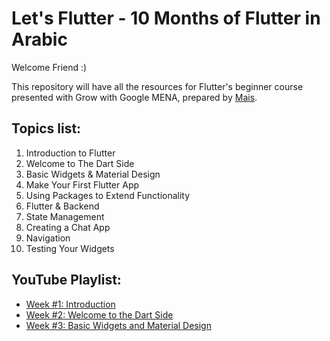 # Let's Flutter - 10 Months of Flutter in Arabic

Welcome Friend :)

This repository will have all the resources for Flutter's beginner course presented with Grow with Google MENA, prepared by [Mais](twitter.com/pr_mais).

## Topics list:
1. Introduction to Flutter
2. Welcome to The Dart Side
3. Basic Widgets & Material Design
4. Make Your First Flutter App
5. Using Packages to Extend Functionality
6. Flutter & Backend
7. State Management
8. Creating a Chat App
9. Navigation
10. Testing Your Widgets

## YouTube Playlist:
- [Week #1: Introduction](https://www.youtube.com/watch?v=UiX96etg-aI)
- [Week #2: Welcome to the Dart Side](https://youtu.be/vAVXixRk3fk)
- [Week #3: Basic Widgets and Material Design](https://youtu.be/Vk5vGv541N8)

